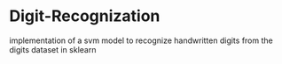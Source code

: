 # Digit-Recognization
implementation of a svm model to recognize handwritten digits from the digits dataset in sklearn 
